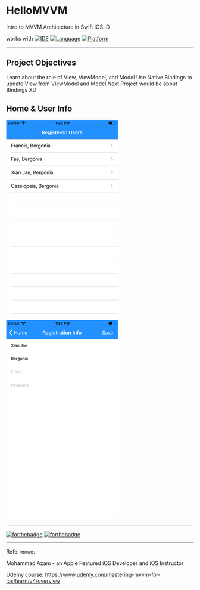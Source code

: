 # HelloMVVM
Intro to MVVM Architecture in Swift iOS :D

works with
[![IDE](https://img.shields.io/badge/Xcode-9-blue.svg)](https://developer.apple.com/xcode/)
[![Language](https://img.shields.io/badge/swift-4-orange.svg)](https://swift.org)
[![Platform](https://img.shields.io/badge/platform-iOS%2011-green.svg)](https://developer.apple.com/ios/)

------

## Project Objectives

Learn about the role of View, ViewModel, and Model
Use Native Bindings to update View from ViewModel and Model
Next Project would be about Bindings XD

## Home & User Info

<img src="https://github.com/Yuweh/HelloMVVM/blob/master/Simulator%20Screen%20Shot%20-%20iPhone%208%20-%202018-05-17%20at%2013.28.30.png" width="300"> <img src="https://github.com/Yuweh/HelloMVVM/blob/master/Simulator%20Screen%20Shot%20-%20iPhone%208%20-%202018-05-17%20at%2013.29.19.png" width="300">


------

[![forthebadge](http://forthebadge.com/images/badges/made-with-swift.svg)](http://forthebadge.com) [![forthebadge](http://forthebadge.com/images/badges/built-with-love.svg)](http://forthebadge.com)

-----

Referrence:

Mohammad Azam - an Apple Featured iOS Developer and iOS Instructor 

Udemy course: https://www.udemy.com/mastering-mvvm-for-ios/learn/v4/overview

